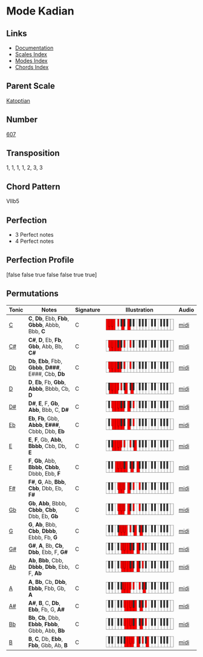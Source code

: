 # Mode Kadian

## Links

- [Documentation](README.md)
- [Scales Index](Scales.md)
- [Modes Index](Modes.md)
- [Chords Index](Chords.md)

## Parent Scale

[Katoptian](ScaleKatoptian.md)

## Number

[607](https://ianring.com/musictheory/scales/607)

## Transposition

1, 1, 1, 1, 2, 3, 3

## Chord Pattern

VIIb5

## Perfection

- 3 Perfect notes
- 4 Perfect notes

## Perfection Profile

[false false true false false true true]

## Permutations

| Tonic | Notes | Signature | Illustration | Audio |
|-------|-------|-----------|--------------|-------|
| [C](ModeCNaturalKadian.md) | **C**, **Db**, Ebb, **Fbb**, **Gbbb**, Abbb, Bbb, **C** | C | ![CNaturalKadian](ModeCNaturalKadian.png) | [midi](https://github.com/edipermadi/music/blob/main/docs/ModeCNaturalKadian.mid?raw=true) |
| [C#](ModeCSharpKadian.md) | **C#**, **D**, Eb, **Fb**, **Gbb**, Abb, Bb, **C#** | C | ![CSharpKadian](ModeCSharpKadian.png) | [midi](https://github.com/edipermadi/music/blob/main/docs/ModeCSharpKadian.mid?raw=true) |
| [Db](ModeDFlatKadian.md) | **Db**, **Ebb**, Fbb, **Gbbb**, **D###**, E###, Cbb, **Db** | C | ![DFlatKadian](ModeDFlatKadian.png) | [midi](https://github.com/edipermadi/music/blob/main/docs/ModeDFlatKadian.mid?raw=true) |
| [D](ModeDNaturalKadian.md) | **D**, **Eb**, Fb, **Gbb**, **Abbb**, Bbbb, Cb, **D** | C | ![DNaturalKadian](ModeDNaturalKadian.png) | [midi](https://github.com/edipermadi/music/blob/main/docs/ModeDNaturalKadian.mid?raw=true) |
| [D#](ModeDSharpKadian.md) | **D#**, **E**, F, **Gb**, **Abb**, Bbb, C, **D#** | C | ![DSharpKadian](ModeDSharpKadian.png) | [midi](https://github.com/edipermadi/music/blob/main/docs/ModeDSharpKadian.mid?raw=true) |
| [Eb](ModeEFlatKadian.md) | **Eb**, **Fb**, Gbb, **Abbb**, **E###**, Cbbb, Dbb, **Eb** | C | ![EFlatKadian](ModeEFlatKadian.png) | [midi](https://github.com/edipermadi/music/blob/main/docs/ModeEFlatKadian.mid?raw=true) |
| [E](ModeENaturalKadian.md) | **E**, **F**, Gb, **Abb**, **Bbbb**, Cbb, Db, **E** | C | ![ENaturalKadian](ModeENaturalKadian.png) | [midi](https://github.com/edipermadi/music/blob/main/docs/ModeENaturalKadian.mid?raw=true) |
| [F](ModeFNaturalKadian.md) | **F**, **Gb**, Abb, **Bbbb**, **Cbbb**, Dbbb, Ebb, **F** | C | ![FNaturalKadian](ModeFNaturalKadian.png) | [midi](https://github.com/edipermadi/music/blob/main/docs/ModeFNaturalKadian.mid?raw=true) |
| [F#](ModeFSharpKadian.md) | **F#**, **G**, Ab, **Bbb**, **Cbb**, Dbb, Eb, **F#** | C | ![FSharpKadian](ModeFSharpKadian.png) | [midi](https://github.com/edipermadi/music/blob/main/docs/ModeFSharpKadian.mid?raw=true) |
| [Gb](ModeGFlatKadian.md) | **Gb**, **Abb**, Bbbb, **Cbbb**, **Cbb**, Dbb, Eb, **Gb** | C | ![GFlatKadian](ModeGFlatKadian.png) | [midi](https://github.com/edipermadi/music/blob/main/docs/ModeGFlatKadian.mid?raw=true) |
| [G](ModeGNaturalKadian.md) | **G**, **Ab**, Bbb, **Cbb**, **Dbbb**, Ebbb, Fb, **G** | C | ![GNaturalKadian](ModeGNaturalKadian.png) | [midi](https://github.com/edipermadi/music/blob/main/docs/ModeGNaturalKadian.mid?raw=true) |
| [G#](ModeGSharpKadian.md) | **G#**, **A**, Bb, **Cb**, **Dbb**, Ebb, F, **G#** | C | ![GSharpKadian](ModeGSharpKadian.png) | [midi](https://github.com/edipermadi/music/blob/main/docs/ModeGSharpKadian.mid?raw=true) |
| [Ab](ModeAFlatKadian.md) | **Ab**, **Bbb**, Cbb, **Dbbb**, **Dbb**, Ebb, F, **Ab** | C | ![AFlatKadian](ModeAFlatKadian.png) | [midi](https://github.com/edipermadi/music/blob/main/docs/ModeAFlatKadian.mid?raw=true) |
| [A](ModeANaturalKadian.md) | **A**, **Bb**, Cb, **Dbb**, **Ebbb**, Fbb, Gb, **A** | C | ![ANaturalKadian](ModeANaturalKadian.png) | [midi](https://github.com/edipermadi/music/blob/main/docs/ModeANaturalKadian.mid?raw=true) |
| [A#](ModeASharpKadian.md) | **A#**, **B**, C, **Db**, **Ebb**, Fb, G, **A#** | C | ![ASharpKadian](ModeASharpKadian.png) | [midi](https://github.com/edipermadi/music/blob/main/docs/ModeASharpKadian.mid?raw=true) |
| [Bb](ModeBFlatKadian.md) | **Bb**, **Cb**, Dbb, **Ebbb**, **Fbbb**, Gbbb, Abb, **Bb** | C | ![BFlatKadian](ModeBFlatKadian.png) | [midi](https://github.com/edipermadi/music/blob/main/docs/ModeBFlatKadian.mid?raw=true) |
| [B](ModeBNaturalKadian.md) | **B**, **C**, Db, **Ebb**, **Fbb**, Gbb, Ab, **B** | C | ![BNaturalKadian](ModeBNaturalKadian.png) | [midi](https://github.com/edipermadi/music/blob/main/docs/ModeBNaturalKadian.mid?raw=true) |
